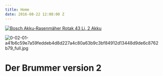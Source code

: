 ```yaml
---
title: Home
date: 2016-08-22 12:08:00 Z
---
```


[![Bosch Akku-Rasenmäher Rotak 43 Li, 2 Akku](/uploads/0-02-01-a41b6c59e7a59feddeb4d8d227a4c80a63b9c3bf84912d13448d9de6c8762b79_full.jpg)](https://siroop.ch/baumarkt-garten/gartenbau-technik/rasenmaeher/bosch-akku-rasenmaeher-rotak-43-li-2-akku-525477)

![0-02-01-a41b6c59e7a59feddeb4d8d227a4c80a63b9c3bf84912d13448d9de6c8762b79_full.jpg](/uploads/0-02-01-a41b6c59e7a59feddeb4d8d227a4c80a63b9c3bf84912d13448d9de6c8762b79_full.jpg)

# Der Brummer version 2